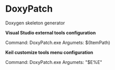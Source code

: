 # DoxyPatch
Doxygen skeleton generator


**Visual Studio external tools configuration**

Command: DoxyPatch.exe
Argumets: $(ItemPath)

**Keil customize tools menu configuration**

Command: DoxyPatch.exe
Argumets: "$E%E"
